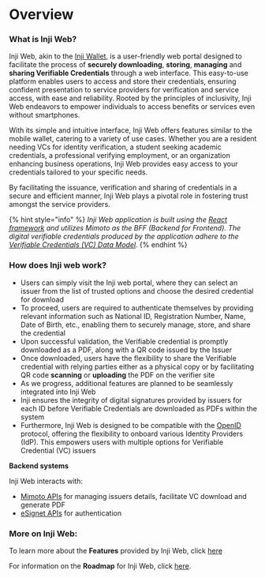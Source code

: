 # Overview

### What is Inji Web?

Inji Web, akin to the [Inji Wallet](https://docs.mosip.io/inji/inji-mobile-wallet/overview), is a user-friendly web portal designed to facilitate the process of **securely downloading**, **storing**, **managing** and **sharing Verifiable Credentials** through a web interface. This easy-to-use platform enables users to access and store their credentials, ensuring confident presentation to service providers for verification and service access, with ease and reliability. Rooted by the principles of inclusivity, Inji Web endeavors to empower individuals to access benefits or services even without smartphones.

With its simple and intuitive interface, Inji Web offers features similar to the mobile wallet, catering to a variety of use cases. Whether you are a resident needing VCs for identity verification, a student seeking academic credentials, a professional verifying employment, or an organization enhancing business operations, Inji Web provides easy access to your credentials tailored to your specific needs.

By facilitating the issuance, verification and sharing of credentials in a secure and efficient manner, Inji Web plays a pivotal role in fostering trust amongst the service providers.

{% hint style="info" %}
_Inji Web application is built using the_ [_React framework_](https://react.dev) _and utilizes Mimoto as the BFF (Backend for Frontend). The digital verifiable credentials produced by the application adhere to the_ [_Verifiable Credentials (VC) Data Model_](https://www.w3.org/TR/vc-data-model/)_._
{% endhint %}

### How does Inji web work?

* Users can simply visit the Inji web portal, where they can select an issuer from the list of trusted options and choose the desired credential for download
* To proceed, users are required to authenticate themselves by providing relevant information such as National ID, Registration Number, Name, Date of Birth, etc., enabling them to securely manage, store, and share the credential
* Upon successful validation, the Verifiable credential is promptly downloaded as a PDF, along with a QR code issued by the Issuer
* Once downloaded, users have the flexibility to share the Verifiable credential with relying parties either as a physical copy or by facilitating QR code **scanning** or **uploading** the PDF on the verifier site
* As we progress, additional features are planned to be seamlessly integrated into Inji Web
* Inji ensures the integrity of digital signatures provided by issuers for each ID before Verifiable Credentials are downloaded as PDFs within the system
* Furthermore, Inji Web is designed to be compatible with the [OpenID](https://openid.net/developers/how-connect-works/) protocol, offering the flexibility to onboard various Identity Providers (IdP). This empowers users with multiple options for Verifiable Credential (VC) issuers

**Backend systems**

Inji Web interacts with:

* [Mimoto APIs](https://mosip.stoplight.io/docs/mimoto/5bf5a1n68g4tq-mimoto) for managing issuers details, facilitate VC download and generate PDF
* [eSignet APIs](https://mosip.stoplight.io/docs/identity-provider/jlmszj6dlxigw-e-signet) for authentication

### More on Inji Web:

To learn more about the **Features** provided by Inji Web, click [here](https://docs.mosip.io/inji/inji-web/functional-overview/features)

For information on the **Roadmap** for Inji Web, click [here](../../roadmap-2024.md).
